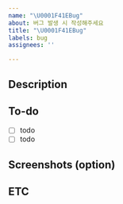 ```yaml
---
name: "\U0001F41EBug"
about: 버그 발생 시 작성해주세요
title: "\U0001F41EBug"
labels: bug
assignees: ''

---
```


## Description

## To-do
- [ ] todo
- [ ] todo

## Screenshots (option)

## ETC
